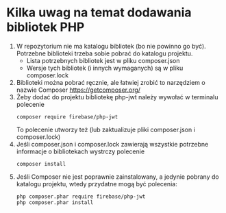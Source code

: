 # Kilka uwag na temat dodawania bibliotek PHP
1. W repozytorium nie ma katalogu bibliotek (bo nie powinno go być). Potrzebne biblioteki trzeba sobie pobrać do katalogu projektu. 
    - Lista potrzebnych bibliotek jest w pliku composer.json 
    - Wersje tych bibliotek (i innych wymaganych) są w pliku composer.lock
2. Biblioteki można pobrać ręcznie, ale łatwiej zrobić to narzędziem o nazwie Composer https://getcomposer.org/
3. Żeby dodać do projektu bibliotekę php-jwt należy wywołać w terminalu polecenie 
    ```
    composer require firebase/php-jwt
    ``` 
    To polecenie utworzy też (lub zaktualizuje pliki composer.json i composer.lock)
4. Jeśli composer.json i composer.lock zawierają wszystkie potrzebne informacje o bibliotekach wystrczy polecenie 
    ```
    composer install
    ```
5. Jeśli Composer nie jest poprawnie zainstalowany, a jedynie pobrany do katalogu projektu, wtedy przydatne mogą być polecenia:
    ```
    php composer.phar require firebase/php-jwt
    php composer.phar install
    ```